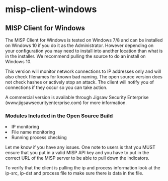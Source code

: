 # misp-client-windows
<h2>MISP Client for Windows</h2><P></P>
The MISP Client for Windows is tested on Windows 7/8 and can be installed on Windows 10 if you do it as the Administrator. However depending on your configuration you may need to install into another location than what is in the installer. We recommend pulling the source to do an install on Windows 10. <P></P>
This version will monitor network connections to IP addresses only and will also check filenames for known bad naming. The open source version does not check hashes or actively stop an attack. The client will notify you of connections if they occur so you can take action. <P></P><P></P>
A commercial version is available through Jigsaw Security Enterprise (www.jigsawsecurityenterprise.com) for more information. 
<P></P>
<h3>Modules Included in the Open Source Build</h3>
<li>IP monitoring</li>
<li>File name monitoring</li>
<li>Running process checking</li>
<P></P>
Let me know if you have any issues. One note to users is that you MUST ensure that you put in a valid MISP API key and you have to put in the correct URL of the MISP server to be able to pull down the indicators.<P></P>
To verify that the client is pulling the ip and process information look at the ip-src, ip-dst and process file to make sure there is data in the file. 
